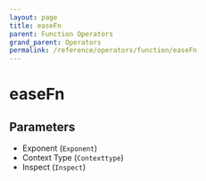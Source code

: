 ```yaml
---
layout: page
title: easeFn
parent: Function Operators
grand_parent: Operators
permalink: /reference/operators/function/easeFn
---
```


# easeFn

## Parameters

* Exponent (`Exponent`)
* Context Type (`Contexttype`)
* Inspect (`Inspect`)
